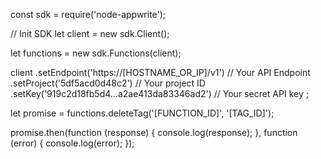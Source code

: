 const sdk = require('node-appwrite');

// Init SDK
let client = new sdk.Client();

let functions = new sdk.Functions(client);

client
    .setEndpoint('https://[HOSTNAME_OR_IP]/v1') // Your API Endpoint
    .setProject('5df5acd0d48c2') // Your project ID
    .setKey('919c2d18fb5d4...a2ae413da83346ad2') // Your secret API key
;

let promise = functions.deleteTag('[FUNCTION_ID]', '[TAG_ID]');

promise.then(function (response) {
    console.log(response);
}, function (error) {
    console.log(error);
});